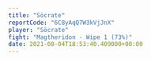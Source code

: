 ```yaml
---
title: "Söcrate"
reportCode: "6C8yAqQ7W3kVjJnX"
player: "Söcrate"
fight: "Magtheridon - Wipe 1 (73%)"
date: 2021-08-04T18:53:40.409000+00:00
---
```

